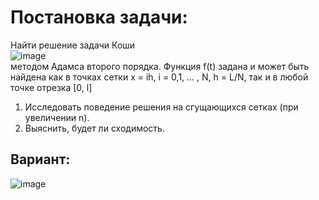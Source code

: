 # Постановка задачи:
Найти решение задачи Коши  
![image](https://user-images.githubusercontent.com/101193011/177872274-2ddaf2de-1373-47da-8815-ebe27191cfa3.png)  
методом Адамса второго порядка. Функция f(t) задана и может быть найдена как в точках сетки
x = ih, i = 0,1, ... , N, h = L/N, так и в любой точке отрезка [0, l]
1) Исследовать поведение решения на сгущающихся сетках (при увеличении n).
2) Выяснить, будет ли сходимость.

## Вариант:
![image](https://user-images.githubusercontent.com/101193011/177872373-3e7d68ab-3667-4144-844e-129ea3c74b7b.png)
